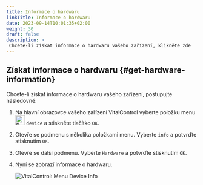 ```yaml
---
title: Informace o hardwaru
linkTitle: Informace o hardwaru
date: 2023-09-14T10:01:35+02:00
weight: 30
draft: false
description: >
 Chcete-li získat informace o hardwaru vašeho zařízení, klikněte zde
---
```

## Získat informace o hardwaru {#get-hardware-information}
Chcete-li získat informace o hardwaru vašeho zařízení, postupujte následovně:

1. Na hlavní obrazovce vašeho zařízení VitalControl vyberte položku menu <img src="/icons/device.svg" width="25" align="bottom" alt="Device" />  `device` a stiskněte tlačítko `OK`.

2. Otevře se podmenu s několika položkami menu. Vyberte `info` a potvrďte stisknutím `OK`.

3. Otevře se další podmenu. Vyberte `Hardware` a potvrďte stisknutím `OK`.

4. Nyní se zobrazí informace o hardwaru.

   ![VitalControl: Menu Device Info](../images/hardware.png "Získat informace o hardwaru")

